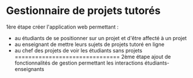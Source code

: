 Gestionnaire de projets tutorés 
===============================
1ère étape créer l'application web permettant :
  - au étudiants de se positionner sur un projet et d'être affecté à un projet
  - au enseignant de mettre leurs sujets de projets tutoré en ligne
  - au chef des projets de voir les étudiants sans projets
===============================
2ème étape ajout de fonctionnalités de gestion permettant les interactions étudiants-enseignants

